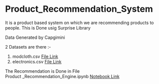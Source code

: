 # Product_Recommendation_System
It is a product based system on which we are recommending products to people. This is Done usig Surprise Library

Data Generated by Capgimini

2 Datasets are there :- 
1. modcloth.csv <a href="https://github.com/RishavMishraRM/Product_Recommendation_System/blob/main/modcloth.csv">File Link</a>
2. electronics.csv <a href="">File Link</a>

The Recommendation is Done in File<br> Product _Recommendation_Engine.ipynb <a href="https://github.com/RishavMishraRM/Product_Recommendation_System/blob/main/Product%20_Recommendation_Engine.ipynb"> Notebook Link<a>
